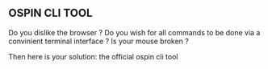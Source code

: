 ## OSPIN CLI TOOL

Do you dislike the browser ? Do you wish for all commands to be done via a convinient terminal interface ? Is your mouse broken ?

Then here is your solution: the official ospin cli tool 
